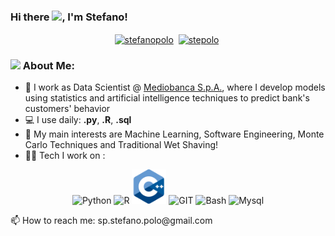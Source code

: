 ### Hi there <img src="https://raw.githubusercontent.com/MartinHeinz/MartinHeinz/master/wave.gif" width="25">, I'm Stefano!

<p align="center">
<a href="https://www.linkedin.com/in/stefanopolo/" target="blank"><img align="center" src="https://cdn.jsdelivr.net/npm/simple-icons@3.0.1/icons/linkedin.svg" alt="stefanopolo" height="30" width="30" /></a>&nbsp;
  <a href="https://t.me/stepolo" target="blank"><img align="center" src="https://cdn.jsdelivr.net/npm/simple-icons@3.0.1/icons/telegram.svg" alt="stepolo" height="30" width="30" /></a>&nbsp;
</a>
</p>

### <img src="https://github.com/TheDudeThatCode/TheDudeThatCode/blob/master/Assets/Developer.gif" width="45" /> About Me:
- 🏦 I work as Data Scientist @ [Mediobanca S.p.A.](https://www.mediobanca.com/en/index.html), where I develop models using statistics and artificial intelligence techniques to predict bank's customers' behavior
- 💻 I use daily: **.py**, **.R**,  **.sql**
- 👀 My main interests are Machine Learning, Software Engineering, Monte Carlo Techniques and Traditional Wet Shaving!
- 🧑‍💻 Tech I work on :

<p align="center">
      <img src="https://www.vectorlogo.zone/logos/python/python-icon.svg" alt="Python" width="55" height="55"/>
      <img src="https://www.vectorlogo.zone/logos/r-project/r-project-official.svg", alt="R" width="60" height="60"/>
      <img src="https://raw.githubusercontent.com/devicons/devicon/master/icons/cplusplus/cplusplus-original.svg" alt="Cplusplus" width="55" height="55"/>
      <img src="https://www.vectorlogo.zone/logos/git-scm/git-scm-icon.svg" alt="GIT" width="55" height="55"/> 
      <img src="https://www.vectorlogo.zone/logos/gnu_bash/gnu_bash-icon.svg" alt="Bash" width="55" height="55"/>
      <img src="https://www.vectorlogo.zone/logos/mysql/mysql-icon.svg" alt="Mysql" width="45" height="55"/>
</p>
📫 How to reach me: sp.stefano.polo@gmail.com
